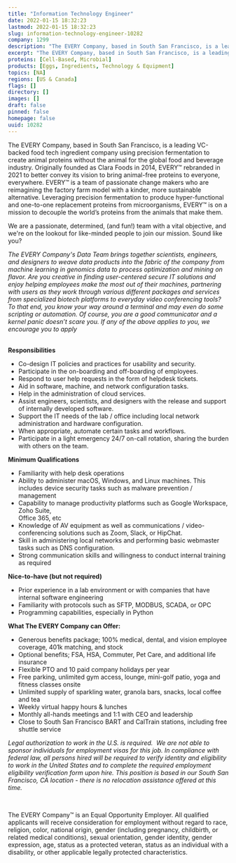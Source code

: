 ```yaml
---
title: "Information Technology Engineer"
date: 2022-01-15 18:32:23
lastmod: 2022-01-15 18:32:23
slug: information-technology-engineer-10282
company: 1299
description: "The EVERY Company, based in South San Francisco, is a leading VC-backed food tech ingredient company using precision fermentation to create animal proteins without the animal for the global food and beverage industry. Originally founded as Clara Foods in 2014, EVERY™ rebranded in 2021 to better convey its vision to bring animal-free proteins to everyone, everywhere. EVERY™ is a team of passionate change makers who are reimagining the factory farm model with a kinder, more sustainable alternative."
excerpt: "The EVERY Company, based in South San Francisco, is a leading VC-backed food tech ingredient company using precision fermentation to create animal proteins without the animal for the global food and beverage industry. Originally founded as Clara Foods in 2014, EVERY™ rebranded in 2021 to better convey its vision to bring animal-free proteins to everyone, everywhere. EVERY™ is a team of passionate change makers who are reimagining the factory farm model with a kinder, more sustainable alternative."
proteins: [Cell-Based, Microbial]
products: [Eggs, Ingredients, Technology & Equipment]
topics: [NA]
regions: [US & Canada]
flags: []
directory: []
images: []
draft: false
pinned: false
homepage: false
uuid: 10282
---
```

<p>The EVERY Company, based in South San Francisco, is a leading VC-backed food tech ingredient company using precision fermentation to create animal proteins without the animal for the global food and beverage industry. Originally founded as Clara Foods in 2014, EVERY™ rebranded in 2021 to better convey its vision to bring animal-free proteins to everyone, everywhere. EVERY™ is a team of passionate change makers who are reimagining the factory farm model with a kinder, more sustainable alternative. Leveraging precision fermentation to produce hyper-functional and one-to-one replacement proteins from microorganisms, EVERY™ is on a mission to decouple the world’s proteins from the animals that make them.</p>
<p>We are a passionate, determined, (and fun!) team with a vital objective, and we're on the lookout for like-minded people to join our mission. Sound like you?</p>
<p><em>The EVERY Company's Data Team brings together scientists, engineers, and designers to weave data products into the fabric of the company from machine learning in genomics data to process optimization and mining on flavor. Are you creative in finding user-centered secure IT solutions and enjoy helping employees make the most out of their machines, partnering with users as they work through various different packages and services from specialized biotech platforms to everyday video conferencing tools? To that end, you know your way around a terminal and may even do some scripting or automation. Of course, you are a good communicator and a kernel panic doesn’t scare you. If any of the above applies to you, we encourage you to apply</em><br />
 </p>
<p><strong>Responsibilities</strong></p>
<ul>
<li>Co-design IT policies and practices for usability and security.</li>
<li>Participate in the on-boarding and off-boarding of employees.</li>
<li>Respond to user help requests in the form of helpdesk tickets.</li>
<li>Aid in software, machine, and network configuration tasks.</li>
<li>Help in the administration of cloud services.</li>
<li>Assist engineers, scientists, and designers with the release and support of internally developed software.</li>
<li>Support the IT needs of the lab / office including local network administration and hardware configuration.</li>
<li>When appropriate, automate certain tasks and workflows.</li>
<li>Participate in a light emergency 24/7 on-call rotation, sharing the burden with others on the team.</li>
</ul>
<p><strong>Minimum Qualifications </strong></p>
<ul>
<li>Familiarity with help desk operations</li>
<li>Ability to administer macOS, Windows, and Linux machines. This includes device security tasks such as malware prevention / management</li>
<li>Capability to manage productivity platforms such as Google Workspace, Zoho Suite,<br />
	Office 365, etc</li>
<li>Knowledge of AV equipment as well as communications / video-conferencing solutions such as Zoom, Slack, or HipChat.</li>
<li>Skill in administering local networks and performing basic webmaster tasks such as DNS configuration. </li>
<li>Strong communication skills and willingness to conduct internal training as required</li>
</ul>
<p><strong>Nice-to-have (but not required)</strong></p>
<ul>
<li>Prior experience in a lab environment or with companies that have internal software engineering</li>
<li>Familiarity with protocols such as SFTP, MODBUS, SCADA, or OPC </li>
<li>Programming capabilities, especially in Python</li>
</ul>
<p><strong>What The EVERY Company can Offer:</strong></p>
<ul>
<li>Generous benefits package; 100% medical, dental, and vision employee coverage, 401k matching, and stock</li>
<li>Optional benefits; FSA, HSA, Commuter, Pet Care, and additional life insurance</li>
<li>Flexible PTO and 10 paid company holidays per year</li>
<li>Free parking, unlimited gym access, lounge, mini-golf patio, yoga and fitness classes onsite</li>
<li>Unlimited supply of sparkling water, granola bars, snacks, local coffee and tea</li>
<li>Weekly virtual happy hours & lunches</li>
<li>Monthly all-hands meetings and 1:1 with CEO and leadership</li>
<li>Close to South San Francisco BART and CalTrain stations, including free shuttle service</li>
</ul>
<p><em>Legal authorization to work in the U.S. is required.  We are not able to sponsor individuals for employment visas for this job. </em><em>In compliance with federal law, all persons hired will be required to verify identity and eligibility to work in the United States and to complete the required employment eligibility verification form upon hire. </em><em>This position is based in our South San Francisco, CA location - there is no relocation assistance offered at this time. </em></p>
<p> </p>
<p>The EVERY Company™ is an Equal Opportunity Employer. All qualified applicants will receive consideration for employment without regard to race, religion, color, national origin, gender (including pregnancy, childbirth, or related medical conditions), sexual orientation, gender identity, gender expression, age, status as a protected veteran, status as an individual with a disability, or other applicable legally protected characteristics.</p>
